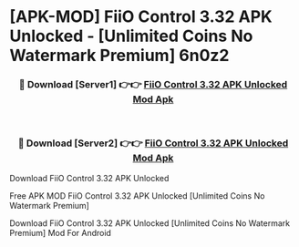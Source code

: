 # [APK-MOD] FiiO Control 3.32 APK Unlocked - [Unlimited Coins No Watermark Premium] 6n0z2



<div align="center">
<h3>🔴 Download [Server1] 👉👉 <a href="https://momento.my/?title=FiiO_Control_3.32_APK_Unlocked">FiiO Control 3.32 APK Unlocked Mod Apk</a></h3><br>

<h3>🔴 Download [Server2] 👉👉 <a href="https://momento.my/?title=FiiO_Control_3.32_APK_Unlocked">FiiO Control 3.32 APK Unlocked Mod Apk</a></h3>
</div>



Download FiiO Control 3.32 APK Unlocked 

Free APK MOD FiiO Control 3.32 APK Unlocked [Unlimited Coins No Watermark Premium]

Download FiiO Control 3.32 APK Unlocked [Unlimited Coins No Watermark Premium] Mod For Android
